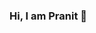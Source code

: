 ### Hi, I am Pranit 👋

<!--
**pranit1617/pranit1617** is a ✨ _special_ ✨ repository because its `README.md` (this file) appears on your GitHub profile.

# 💫 About Me:
💻 I’m currently working as an Analytics Engineer. <br>📈 I’ve delivered end to end data engineering projects on AWS and Azure cloud. Looking forward to work in GCP as well. <br>📊 BI tools I've used : Looker, Microstrategy, Tableau, Power BI<br>🌱 I’m currently learning about DBT as I've worked on it with basics. But I'm well versed with SQL so I believe it won't be that difficult.<br>⚡ Here are my recent projects<br>🎥 This is how you can reach out to me


## 🌐 Socials:
[![LinkedIn](https://img.shields.io/badge/LinkedIn-%230077B5.svg?logo=linkedin&logoColor=white)](https://linkedin.com/in/https://www.linkedin.com/in/patil-pranit/) 

# 💻 Tech Stack:
![Apache Airflow](https://img.shields.io/badge/Apache%20Airflow-017CEE?style=for-the-badge&logo=Apache%20Airflow&logoColor=white) ![Azure](https://img.shields.io/badge/azure-%230072C6.svg?style=for-the-badge&logo=azure-devops&logoColor=white) ![AWS](https://img.shields.io/badge/AWS-%23FF9900.svg?style=for-the-badge&logo=amazon-aws&logoColor=white) ![Google Cloud](https://img.shields.io/badge/Google%20Cloud-%234285F4.svg?style=for-the-badge&logo=google-cloud&logoColor=white) ![Python](https://img.shields.io/badge/python-3670A0?style=for-the-badge&logo=python&logoColor=ffdd54)
# 📊 GitHub Stats:
![](https://github-readme-stats.vercel.app/api?username=pranit1617&theme=vue&hide_border=false&include_all_commits=false&count_private=false)<br/>
![](https://github-readme-streak-stats.herokuapp.com/?user=pranit1617&theme=vue&hide_border=false)<br/>
![](https://github-readme-stats.vercel.app/api/top-langs/?username=pranit1617&theme=vue&hide_border=false&include_all_commits=false&count_private=false&layout=compact)

## 🏆 GitHub Trophies
![](https://github-profile-trophy.vercel.app/?username=pranit1617&theme=radical&no-frame=false&no-bg=true&margin-w=4)

---
[![](https://visitcount.itsvg.in/api?id=pranit1617&icon=0&color=0)](https://visitcount.itsvg.in)

-->

